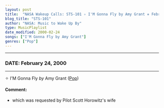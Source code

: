 ```yaml
---
layout: post
title:  "NASA Wakeup Calls: STS-101 ✧ I'M Gonna Fly by Amy Grant ✵ February 24, 2000"
blog_title: "STS-101"
author: "NASA: Music to Wake Up By"
type: MusicPlaylist
date_modified: 2000-02-24
songs: ["I'M Gonna Fly by Amy Grant"]
genres: ["Pop"]
---
```


----
### DATE: February 24, 2000
----
✧ I'M Gonna Fly *by* Amy Grant ([Pop](https://www.discogs.com/genre/Pop)) <a target="blank_" href="https://www.discogs.com/Amy-Grant-Im-Gonna-Fly/release/14041057">
    <i class="fas fa-compact-disc"
       title="Discogs entry for this song"
       alt="Discogs entry for this song"
       style="font-size: 1.1em;"></i></a>
    

#### Comment:
* which was requested by Pilot Scott Horowitz's wife



<br/>
<center>
	<a target="_blank"
	   href="https://twitter.com/intent/tweet?hashtags=Space,NASA,Playlist,NASAWakeupCalls,SpaceProgram&text=🚀 {{ page.author}}, '{{ page.songs.first }}' {{ page.title }}, {{ site.url }}{{ page.url }}&via=nasawakeupcalls"><i class="fab fa-twitter" title="Tweet this page" alt="Tweet this page" style="font-size: 1.3em;"></i></a>
	&nbsp; 	<i class="fas fa-user-astronaut" style="font-size: 1.5em;"></i> &nbsp;
    <a id="custom_amazon_link"
       type="amzn" search="#"
       category="popular music">
    <i class="fab fa-amazon" style="font-size: 1.3em;"></i></a>
</center>

<!-- Randomly resolve an individual entry from a song array -->
<script src="/assets/javascript/seedrandom.min.js"></script>
<script>
  var wake_me_up = ["I'M Gonna Fly by Amy Grant"];
  var prng = new Math.seedrandom();
  function randomSong() {
    song = wake_me_up[Math.floor(Math.random() * wake_me_up.length)];
    var amazon_link = document.getElementById("custom_amazon_link");
    amazon_link.setAttribute("search", song);
  }
  window.onload = randomSong();
</script>
